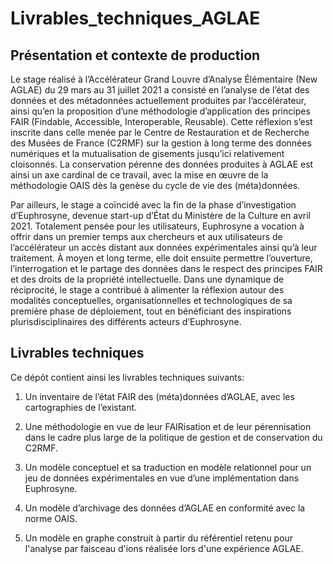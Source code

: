 # Livrables_techniques_AGLAE

## Présentation et contexte de production

Le stage réalisé à l’Accélérateur Grand Louvre d’Analyse Élémentaire (New AGLAE) du 29 mars au 31 juillet 2021 a consisté en l’analyse de l’état des données et des métadonnées actuellement produites par l’accélérateur, ainsi qu’en la proposition d’une méthodologie d’application des principes FAIR (Findable, Accessible, Interoperable, Reusable). Cette réflexion s’est inscrite dans celle menée par le Centre de Restauration et de Recherche des Musées de France (C2RMF) sur la gestion à long terme des données numériques et la mutualisation de gisements jusqu’ici relativement cloisonnés. 
La conservation pérenne  des données produites à AGLAE est ainsi un axe cardinal de ce travail, avec la mise en œuvre de la méthodologie OAIS dès la genèse du cycle de vie des (méta)données. 

  Par ailleurs, le stage a coïncidé avec la fin de la phase d’investigation d’Euphrosyne, devenue start-up d’État du Ministère de la Culture en avril 2021. Totalement pensée pour les utilisateurs, Euphrosyne a vocation à offrir dans un premier temps aux chercheurs et aux utilisateurs de l’accélérateur un accès distant aux données expérimentales ainsi qu’à leur traitement. À moyen et long terme, elle doit ensuite permettre l’ouverture, l’interrogation et le partage des données dans le respect des principes FAIR et des droits de la propriété intellectuelle. Dans une dynamique de réciprocité, le stage a contribué à alimenter la réflexion autour des modalités conceptuelles, organisationnelles et technologiques de sa première phase de déploiement, tout en bénéficiant des inspirations plurisdisciplinaires des différents acteurs d’Euphrosyne. 

## Livrables techniques

Ce dépôt contient ainsi les livrables techniques suivants:

1. Un inventaire de l’état FAIR des (méta)données d’AGLAE, avec les cartographies de l’existant.

2. Une méthodologie en vue de leur FAIRisation et de leur pérennisation dans le cadre plus large de la politique de gestion et de conservation du C2RMF. 

3. Un modèle conceptuel et sa traduction en modèle relationnel pour un jeu de données expérimentales en vue d’une implémentation dans Euphrosyne. 

4. Un modèle d’archivage des données d’AGLAE en conformité avec la norme OAIS.

5. Un modèle en graphe construit à partir du référentiel retenu pour l'analyse par faisceau d'ions réalisée lors d'une expérience AGLAE.


